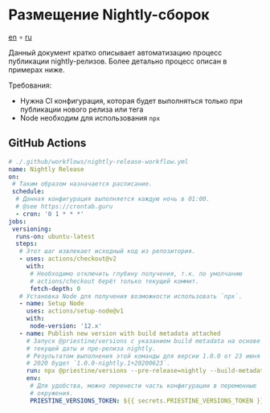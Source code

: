 # Размещение Nightly-сборок

[en](./nightly-release.en.md) ∘ [ru](./nightly-release.ru.md)

Данный документ кратко описывает автоматизацию процесс публикации nightly-релизов. Более детально процесс описан в примерах ниже.

Требования:

- Нужна CI конфигурация, которая будет выполняться только при публикации нового релиза или тега
- Node необходим для использования `npx`

## GitHub Actions

```yml
# ./.github/workflows/nightly-release-workflow.yml
name: Nightly Release
on:
 # Таким образом назначается расписание.
 schedule:
  # Данная конфигурация выполняется каждую ночь в 01:00.
  # @see https://crontab.guru
  - cron: '0 1 * * *'
jobs:
 versioning:
  runs-on: ubuntu-latest
  steps:
   # Этот шаг извлекает исходный код из репозитория.
   - uses: actions/checkout@v2
     with:
      # Необходимо отключить глубину получения, т.к. по умолчанию
      # actions/checkout берёт только текущий коммит.
      fetch-depth: 0
   # Установка Node для получения возможности использовать `npx`.
   - name: Setup Node
     uses: actions/setup-node@v1
     with:
      node-version: '12.x'
   - name: Publish new version with build metadata attached
     # Запуск @priestine/versions с указанием build metadata на основе
     # текущей даты и пре-релиза nightly.
     # Результатом выполнения этой команды для версии 1.0.0 от 23 июня
     # 2020 будет `1.0.0-nightly.1+20200623`.
     run: npx @priestine/versions --pre-release=nightly --build-metadata=$(date '+%Y%m%d') --repository=$GITHUB_REPOSITORY
     env:
      # Для удобства, можно перенести часть конфигурации в переменные
      # окружения.
      PRIESTINE_VERSIONS_TOKEN: ${{ secrets.PRIESTINE_VERSIONS_TOKEN }}
```
